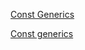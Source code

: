 [Const Generics](https://practice.course.rs/generics-traits/const-generics.html)

[Const generics](https://doc.rust-lang.org/reference/items/generics.html#const-generics)
